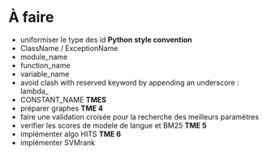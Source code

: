 
# À faire

* uniformiser le type des id
__Python style convention__
* ClassName / ExceptionName
* module_name
* function_name
* variable_name
* avoid clash with reserved keyword by appending an underscore : lambda_
* CONSTANT_NAME
__TMES__
* préparer graphes
__TME 4__
* faire une validation croisée pour la recherche des meilleurs paramètres
* verifier les scores de modele de langue et BM25
__TME 5__
* implémenter algo HITS
__TME 6__
* implémenter SVMrank

